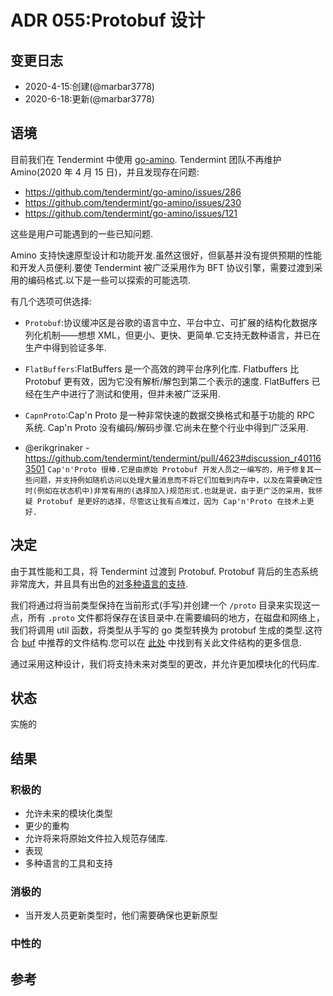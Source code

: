 # ADR 055:Protobuf 设计

## 变更日志

- 2020-4-15:创建(@marbar3778)
- 2020-6-18:更新(@marbar3778)

## 语境

目前我们在 Tendermint 中使用 [go-amino](https://github.com/tendermint/go-amino). Tendermint 团队不再维护 Amino(2020 年 4 月 15 日)，并且发现存在问题:

- https://github.com/tendermint/go-amino/issues/286
- https://github.com/tendermint/go-amino/issues/230
- https://github.com/tendermint/go-amino/issues/121

这些是用户可能遇到的一些已知问题.

Amino 支持快速原型设计和功能开发.虽然这很好，但氨基并没有提供预期的性能和开发人员便利.要使 Tendermint 被广泛采用作为 BFT 协议引擎，需要过渡到采用的编码格式.以下是一些可以探索的可能选项.

有几个选项可供选择:

- `Protobuf`:协议缓冲区是谷歌的语言中立、平台中立、可扩展的结构化数据序列化机制——想想 XML，但更小、更快、更简单.它支持无数种语言，并已在生产中得到验证多年.

- `FlatBuffers`:FlatBuffers 是一个高效的跨平台序列化库. Flatbuffers 比 Protobuf 更有效，因为它没有解析/解包到第二个表示的速度. FlatBuffers 已经在生产中进行了测试和使用，但并未被广泛采用.

- `CapnProto`:Cap'n Proto 是一种非常快速的数据交换格式和基于功能的 RPC 系统. Cap'n Proto 没有编码/解码步骤.它尚未在整个行业中得到广泛采用.

- @erikgrinaker - https://github.com/tendermint/tendermint/pull/4623#discussion_r401163501
  ``
  Cap'n'Proto 很棒.它是由原始 Protobuf 开发人员之一编写的，用于修复其一些问题，并支持例如随机访问以处理大量消息而不将它们加载到内存中，以及在需要确定性时(例如在状态机中)非常有用的(选择加入)规范形式.也就是说，由于更广泛的采用，我怀疑 Protobuf 是更好的选择，尽管这让我有点难过，因为 Cap'n'Proto 在技术上更好.
  ``

## 决定

由于其性能和工具，将 Tendermint 过渡到 Protobuf. Protobuf 背后的生态系统非常庞大，并且具有出色的[对多种语言的支持](https://developers.google.com/protocol-buffers/docs/tutorials).

我们将通过将当前类型保持在当前形式(手写)并创建一个 `/proto` 目录来实现这一点，所有 `.proto` 文件都将保存在该目录中.在需要编码的地方，在磁盘和网络上，我们将调用 util 函数，将类型从手写的 go 类型转换为 protobuf 生成的类型.这符合 [buf](https://buf.build) 中推荐的文件结构.您可以在 [此处](https://buf.build/docs/lint-checkers#file_layout) 中找到有关此文件结构的更多信息.

通过采用这种设计，我们将支持未来对类型的更改，并允许更加模块化的代码库.

## 状态

实施的

## 结果

### 积极的

- 允许未来的模块化类型
- 更少的重构
- 允许将来将原始文件拉入规范存储库.
- 表现
- 多种语言的工具和支持

### 消极的

- 当开发人员更新类型时，他们需要确保也更新原型

### 中性的

## 参考
